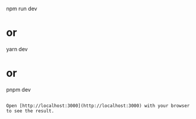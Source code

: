 npm run dev

# or

yarn dev

# or

pnpm dev

```

Open [http://localhost:3000](http://localhost:3000) with your browser to see the result.

```

